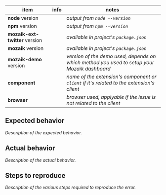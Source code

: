 item                           | info       | notes
-------------------------------|------------|---------------------------------------------------------------------------------------------
**node** version               |            | *output from `node --version`*
**npm** version                |            | *output from `npm --version`*
**mozaik-ext-twitter** version |            | *available in project's `package.json`*
**mozaik** version             |            | *available in project's `package.json`*
**mozaik-demo** version        |            | *version of the demo used, depends on which method you used to setup your Mozaïk dashboard*
**component**                  |            | *name of the extension's component or `client` if it's related to the extension's client*
**browser**                    |            | *browser used, applyable if the issue is not related to the client*

## Expected behavior

*Description of the expected behavior.*

## Actual behavior

*Description of the actual behavior.*

## Steps to reproduce

*Description of the various steps required to reproduce the error.*
